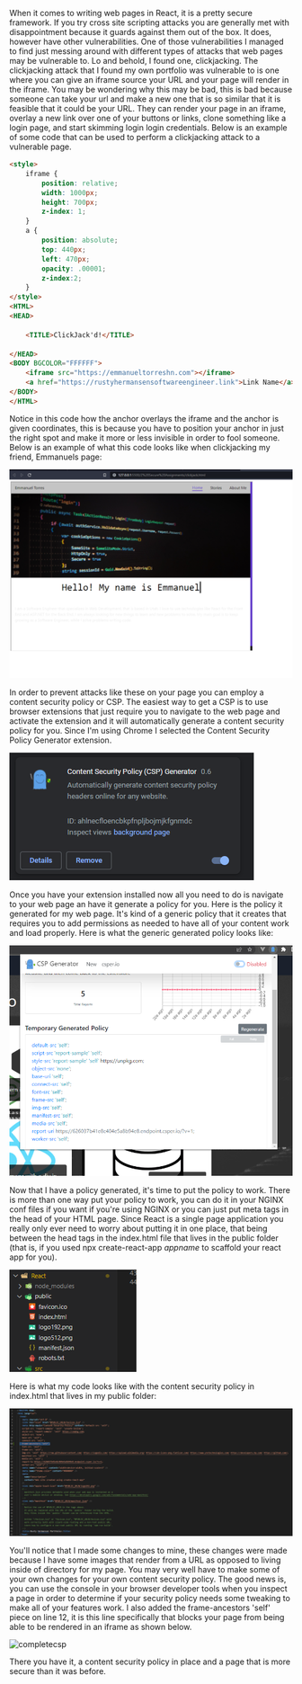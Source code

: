 When it comes to writing web pages in React, it is a pretty secure framework. If you try cross site scripting attacks you are generally met with disappointment because it guards against them out of the box. It does, however have other vulnerabilities. One of those vulnerabilities I managed to find just messing around with different types of attacks that web pages may be vulnerable to. Lo and behold, I found one, clickjacking. The clickjacking attack that I found my own portfolio was vulnerable to is one where you can give an iframe source your URL and your page will render in the iframe. You may be wondering why this may be bad, this is bad because someone can take your url and make a new one that is so similar that it is feasible that it could be your URL. They can render your page in an iframe, overlay a new link over one of your buttons or links, clone something like a login page, and start skimming login login credentials. Below is an example of some code that can be used to perform a clickjacking attack to a vulnerable page. 

``` html
<style>
    iframe {
        position: relative;
        width: 1000px;
        height: 700px;
        z-index: 1;
    }
    a {
        position: absolute;
        top: 440px;
        left: 470px;
        opacity: .00001;
        z-index:2;
    }   
</style>
<HTML>
<HEAD>

    <TITLE>ClickJack'd!</TITLE>

</HEAD>
<BODY BGCOLOR="FFFFFF">
    <iframe src="https://emmanueltorreshn.com"></iframe>
    <a href="https://rustyhermansensoftwareengineer.link">Link Name</a>
</BODY>
</HTML>
```

Notice in this code how the anchor overlays the iframe and the anchor is given coordinates, this is because you have to position your anchor in just the right spot and make it more or less invisible in order to fool someone. Below is an example of what this code looks like when clickjacking my friend, Emmanuels page:

![emmanuel](./images/emmanuelclickjack.png)

In order to prevent attacks like these on your page you can employ a content security policy or CSP. The easiest way to get a CSP is to use browser extensions that just require you to navigate to the web page and activate the extension and it will automatically generate a content security policy for you. Since I'm using Chrome I selected the Content Security Policy Generator extension.

![csp](./images/csp.png)

Once you have your extension installed now all you need to do is navigate to your web page an have it generate a policy for you. Here is the policy it generated for my web page. It's kind of a generic policy that it creates that requires you to add permissions as needed to have all of your content work and load properly. Here is what the generic generated policy looks like:

![generatedpolicy](./images/generatedpolicy.png)

Now that I have a policy generated, it's time to put the policy to work. There is more than one way put your policy to work, you can do it in your NGINX conf files if you want if you're using NGINX or you can just put meta tags in the head of your HTML page. Since React is a single page application you really only ever need to worry about putting it in one place, that being between the head tags in the index.html file that lives in the public folder (that is, if you used npx create-react-app *appname* to scaffold your react app for you).

![index.html](./images/index.png)

Here is what my code looks like with the content security policy in index.html that lives in my public folder:

![csp-index](./images/csp-index.png)

You'll notice that I made some changes to mine, these changes were made because I have some images that render from a URL as opposed to living inside of directory for my page. You may very well have to make some of your own changes for your own content security policy. The good news is,  you can use the console in your browser developer tools when you inspect a page in order to determine if your security policy needs some tweaking to make all of your features work. I also added the frame-ancestors 'self' piece on line 12, it is this line specifically that blocks your page from being able to be rendered in an iframe as shown below.

![completecsp](./images/csp-complete.png)

There you have it, a content security policy in place and a page that is more secure than it was before. 